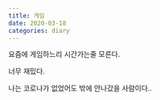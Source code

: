 ```yaml
---
title: 게임
date: 2020-03-18
categories: diary
---
```

요즘에 게임하느리 시간가는줄 모른다.

너무 재밌다.

나는 코로나가 없었어도 밖에 안나갔을 사람이다..
